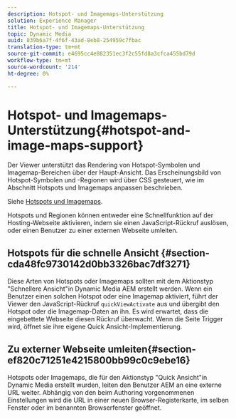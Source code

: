 ```yaml
---
description: Hotspot- und Imagemaps-Unterstützung
solution: Experience Manager
title: Hotspot- und Imagemaps-Unterstützung
topic: Dynamic Media
uuid: 839b6a7f-4f6f-43ad-8eb8-254959c7fbac
translation-type: tm+mt
source-git-commit: e4695cc4e882351ec3f2c55fd8a3cfca455bd79d
workflow-type: tm+mt
source-wordcount: '214'
ht-degree: 0%

---
```



# Hotspot- und Imagemaps-Unterstützung{#hotspot-and-image-maps-support}

Der Viewer unterstützt das Rendering von Hotspot-Symbolen und Imagemap-Bereichen über der Haupt-Ansicht. Das Erscheinungsbild von Hotspot-Symbolen und -Regionen wird über CSS gesteuert, wie im Abschnitt Hotspots und Imagemaps anpassen beschrieben.

Siehe [Hotspots und Imagemaps](../../c-html5-aem-asset-viewers/c-html5-aem-carousel/c-html5-aem-carousel-customizingviewer/r-html5-aem-carousel-customize-hotspots-imagemaps.md#reference-2ac3cc414ef2467390bf53145f1d8d74).

Hotspots und Regionen können entweder eine Schnellfunktion auf der Hosting-Webseite aktivieren, indem sie einen JavaScript-Rückruf auslösen, oder einen Benutzer zu einer externen Webseite umleiten.

## Hotspots für die schnelle Ansicht {#section-cda48fc9730142d0bb3326bac7df3271}

Diese Arten von Hotspots oder Imagemaps sollten mit dem Aktionstyp &quot;Schnellere Ansicht&quot;in Dynamic Media AEM erstellt werden. Wenn ein Benutzer einen solchen Hotspot oder eine Imagemap aktiviert, führt der Viewer den JavaScript-Rückruf `quickViewActivate` aus und übergibt den Hotspot oder die Imagemap-Daten an ihn. Es wird erwartet, dass die eingebettete Webseite diesen Rückruf überwacht. Wenn die Seite Trigger wird, öffnet sie ihre eigene Quick Ansicht-Implementierung.

## Zu externer Webseite umleiten{#section-ef820c71251e4215800bb99c0c9ebe16}

Hotspots oder Imagemaps, die für den Aktionstyp &quot;Quick Ansicht&quot;in Dynamic Media erstellt wurden, leiten den Benutzer AEM an eine externe URL weiter. Abhängig von den beim Authoring vorgenommenen Einstellungen wird die URL in einer neuen Browser-Registerkarte, im selben Fenster oder im benannten Browserfenster geöffnet.
